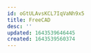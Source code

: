 ```yaml
---
id: oGtULAvsKCL7IqVaNh9x5
title: FreeCAD
desc: ''
updated: 1643539646445
created: 1643539560374
---
```




